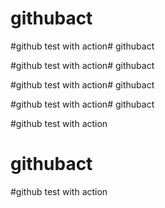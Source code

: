 


# githubact

#github test with action# githubact

#github test with action# githubact

#github test with action# githubact

#github test with action# githubact

#github test with action

# githubact

#github test with action

